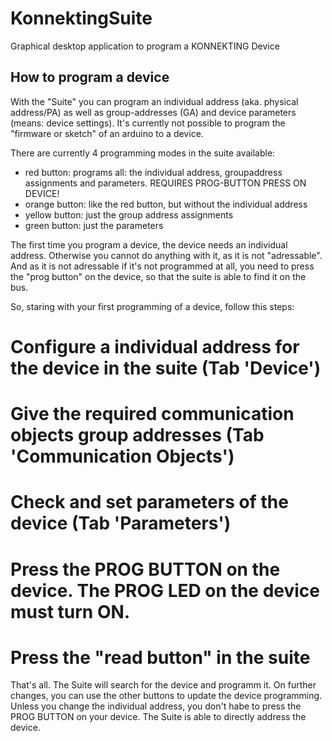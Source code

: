 # KonnektingSuite
Graphical desktop application to program a KONNEKTING Device



## How to program a device

With the "Suite" you can program an individual address (aka. physical address/PA) as well as group-addresses (GA) and device parameters (means: device settings). It's currently not possible to program the "firmware or sketch" of an arduino to a device. 

There are currently 4 programming modes in the suite available:

* red button: programs all: the individual address, groupaddress assignments and parameters. REQUIRES PROG-BUTTON PRESS ON DEVICE!
* orange button: like the red button, but without the individual address
* yellow button: just the group address assignments
* green button: just the parameters

The first time you program a device, the device needs an individual address. Otherwise you cannot do anything with it, as it is not "adressable". And as it is not adressable if it's not programmed at all, you need to press the "prog button" on the device, so that the suite is able to find it on the bus.

So, staring with your first programming of a device, follow this steps:

# Configure a individual address for the device in the suite (Tab 'Device')
# Give the required communication objects group addresses (Tab 'Communication Objects')
# Check and set parameters of the device (Tab 'Parameters')
# Press the PROG BUTTON on the device. The PROG LED on the device must turn ON.
# Press the "read button" in the suite

That's all. The Suite will search for the device and programm it.
On further changes, you can use the other buttons to update the device programming. Unless you change the individual address, you don't habe to press the PROG BUTTON on your device. The Suite is able to directly address the device.


